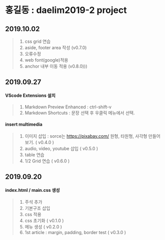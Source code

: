 # 홍길동 : daelim2019-2 project

## 2019.10.02
> 1. css grid 연습
> 2. aside, footer area 작성 (v0.7.0)
> 3. 오류수정
> 4. web font(google)적용
> 5. anchor 내부 이동 적용 (v0.8.0)))

## 2019.09.27
#### VScode Extensions 설치
> 1. Markdown Preview Enhanced : ctrl-shift-v
> 2. Markdown Shortcuts : 문장 선택 후 우클릭 메뉴에서 선택.
#### insert multimedia
> 1. 이미지 삽입 : sorce는 https://pixabay.com/
>    원형, 타원형, 사각형 만들어보기. ( v0.4.0 )
> 2. audio, video, youtube 삽입 ( v0.5.0 )
> 3. table 연습
> 4. 1/2 Grid 연습 ( v0.6.0 )

## 2019.09.20
#### index.html / main.css 생성
> 1. 주석 추가
> 2. 기본구조 삽입
> 3. css 적용
> 4. css 초기화 ( v0.1.0 )
> 5. 메뉴 생성 ( v0.2.0 )
> 6. 1st article : margin, padding, border test ( v0.3.0 )


